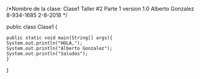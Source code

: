 /*Nombre de la clase: Clase1
	Taller #2 Parte 1
	version 1.0
	Alberto Gonzalez 8-934-1685
	2-8-2018
*/

public class Clase1 {

	public static void main(String[] args){
	System.out.println("HOLA,");
	System.out.println("Alberto Gonzalez");
	System.out.println("Saludos");
	}
}
